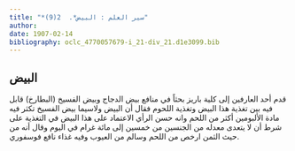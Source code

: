 ```yaml
---
title: "*سير العلم : البيض*.  2(9)"
author: 
date: 1907-02-14
bibliography: oclc_4770057679-i_21-div_21.d1e3099.bib
---
```




##  البيض 


 قدم  أحد  العارفين إلى كلية باريز بحثاً في منافع بيض الدجاج وبيض الفسيخ (البطارخ) قابل فيه بين تغذية هذا البيض وتغذية اللحوم فقال أن البيض ولاسيما بيض الفسيخ تكثر فيه مادة الألبومين أكثر من اللحم وانه حسن الرأي الاعتماد على هذا البيض في التغذية على شرط أن لا يتعدى معدله من الجنسين من  خمسين  إلى  مائة  غرام في اليوم وقال أنه من حيث الثمن ارخص من اللحم وسالم من العيوب وفيه غذاء نافع فوسفوري. 
